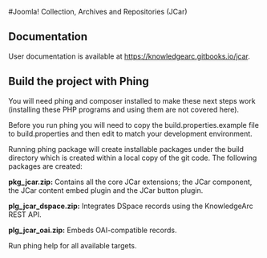#Joomla! Collection, Archives and Repositories (JCar)

## Documentation

User documentation is available at https://knowledgearc.gitbooks.io/jcar.

## Build the project with Phing

You will need phing and composer installed to make these next steps work (installing these PHP programs and using them are not covered here).

Before you run phing you will need to copy the build.properties.example file to build.properties and then edit to match your development environment.

Running phing package will create installable packages under the build directory which is created within a local copy of the git code. The following packages are created:

**pkg_jcar.zip:** Contains all the core JCar extensions; the JCar component, the JCar content embed plugin and the JCar button plugin.

**plg_jcar_dspace.zip:** Integrates DSpace records using the KnowledgeArc REST API.

**plg_jcar_oai.zip:** Embeds OAI-compatible records.

Run phing help for all available targets.
